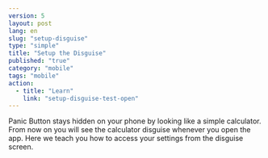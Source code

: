 ```yaml
---
version: 5
layout: post
lang: en
slug: "setup-disguise"
type: "simple"
title: "Setup the Disguise"
published: "true"
category: "mobile"
tags: "mobile"
action: 
  - title: "Learn"
    link: "setup-disguise-test-open"
---
```


Panic Button stays hidden on your phone by looking like a simple calculator. From now on you will see the calculator disguise whenever you open the app. Here we teach you how to access your settings from the disguise screen.

